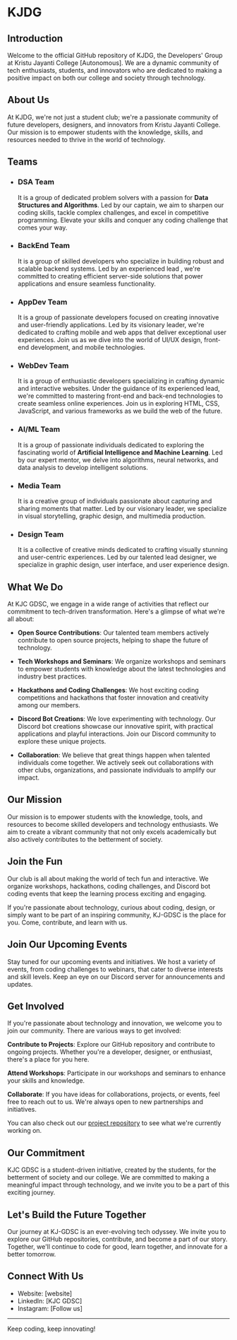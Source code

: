 # KJDG


## Introduction

Welcome to the official GitHub repository of KJDG, the Developers' Group at Kristu Jayanti College [Autonomous]. We are a dynamic community of tech enthusiasts, students, and innovators who are dedicated to making a positive impact on both our college and society through technology.

## About Us

At KJDG, we're not just a student club; we're a passionate community of future developers, designers, and innovators from Kristu Jayanti College. Our mission is to empower students with the knowledge, skills, and resources needed to thrive in the world of technology.

## Teams
- ### DSA Team
    It is a group of dedicated problem solvers with a passion for **Data Structures and Algorithms**. Led by our captain, we aim to sharpen our coding skills, tackle complex challenges, and excel in competitive programming. Elevate your skills and conquer any coding challenge that comes your way.

- ### BackEnd Team
    It is a group of skilled developers who specialize in building robust and scalable backend systems. Led by an experienced lead , we're committed to creating efficient server-side solutions that power applications and ensure seamless functionality.

- ### AppDev Team
    It is a group of passionate developers focused on creating innovative and user-friendly applications. Led by its visionary leader, we're dedicated to crafting mobile and web apps that deliver exceptional user experiences. Join us as we dive into the world of UI/UX design, front-end development, and mobile technologies. 

- ### WebDev Team
    It is a group of enthusiastic developers specializing in crafting dynamic and interactive websites. Under the guidance of its experienced lead, we're committed to mastering front-end and back-end technologies to create seamless online experiences. Join us in exploring HTML, CSS, JavaScript, and various frameworks as we build the web of the future.

- ### AI/ML Team
    It is a group of passionate individuals dedicated to exploring the fascinating world of **Artificial Intelligence and Machine Learning**. Led by our expert mentor, we delve into algorithms, neural networks, and data analysis to develop intelligent solutions.

- ### Media Team
    It is a creative group of individuals passionate about capturing and sharing moments that matter. Led by our visionary leader, we specialize in visual storytelling, graphic design, and multimedia production. 

- ### Design Team
    It is a collective of creative minds dedicated to crafting visually stunning and user-centric experiences. Led by our talented lead designer, we specialize in graphic design, user interface, and user experience design.

## What We Do
At KJC GDSC, we engage in a wide range of activities that reflect our commitment to tech-driven transformation. Here's a glimpse of what we're all about:

- **Open Source Contributions**: Our talented team members actively contribute to open source projects, helping to shape the future of technology.

- **Tech Workshops and Seminars**: We organize workshops and seminars to empower students with knowledge about the latest technologies and industry best practices.

- **Hackathons and Coding Challenges**: We host exciting coding competitions and hackathons that foster innovation and creativity among our members.

- **Discord Bot Creations**: We love experimenting with technology. Our Discord bot creations showcase our innovative spirit, with practical applications and playful interactions. Join our Discord community to explore these unique projects.

- **Collaboration**: We believe that great things happen when talented individuals come together. We actively seek out collaborations with other clubs, organizations, and passionate individuals to amplify our impact.

## Our Mission

Our mission is to empower students with the knowledge, tools, and resources to become skilled developers and technology enthusiasts. We aim to create a vibrant community that not only excels academically but also actively contributes to the betterment of society.

## Join the Fun
Our club is all about making the world of tech fun and interactive. We organize workshops, hackathons, coding challenges, and Discord bot coding events that keep the learning process exciting and engaging.

If you're passionate about technology, curious about coding, design, or simply want to be part of an inspiring community, KJ-GDSC is the place for you. Come, contribute, and learn with us.

## Join Our Upcoming Events

Stay tuned for our upcoming events and initiatives. We host a variety of events, from coding challenges to webinars, that cater to diverse interests and skill levels. Keep an eye on our Discord server for announcements and updates.

## Get Involved

If you're passionate about technology and innovation, we welcome you to join our community. There are various ways to get involved:

**Contribute to Projects**: Explore our GitHub repository and contribute to ongoing projects. Whether you're a developer, designer, or enthusiast, there's a place for you here.

**Attend Workshops**: Participate in our workshops and seminars to enhance your skills and knowledge.

**Collaborate**: If you have ideas for collaborations, projects, or events, feel free to reach out to us. We're always open to new partnerships and initiatives. 

You can also check out our [project repository](https://github.com/KJC-KJDG) to see what we're currently working on.

## Our Commitment

KJC GDSC is a student-driven initiative, created by the students, for the betterment of society and our college. We are committed to making a meaningful impact through technology, and we invite you to be a part of this exciting journey.

## Let's Build the Future Together

Our journey at KJ-GDSC is an ever-evolving tech odyssey. We invite you to explore our GitHub repositories, contribute, and become a part of our story. Together, we'll continue to code for good, learn together, and innovate for a better tomorrow.


## Connect With Us

- Website: [website]
- LinkedIn: [KJC GDSC]
- Instagram: [Follow us]

---
Keep coding, keep innovating!
